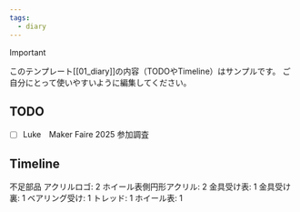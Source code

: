 ```yaml
---
tags:
  - diary
---
```

> [!IMPORTANT]
> このテンプレート[[01_diary]]の内容（TODOやTimeline）はサンプルです。
> ご自分にとって使いやすいように編集してください。

## TODO

- [ ] Luke　Maker Faire 2025 参加調査

## Timeline
不足部品
アクリルロゴ: 2
ホイール表側円形アクリル: 2
金具受け表: 1
金具受け裏: 1
ベアリング受け: 1
トレッド: 1
ホイール表: 1
